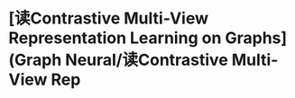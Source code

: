 # \[读Contrastive Multi-View Representation Learning on Graphs]\(Graph Neural/读Contrastive Multi-View Rep

